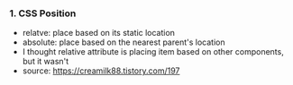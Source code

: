 ### 1. CSS Position
- relatve: place based on its static location
- absolute: place based on the nearest parent's location
- I thought relative attribute is placing item based on other components, but it wasn't
- source: https://creamilk88.tistory.com/197
